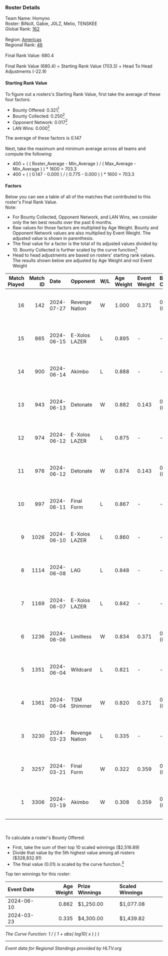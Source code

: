 ### Roster Details<br />
Team Name: Homyno<br />
Roster: BiNoX, Gabie, J0LZ, Melio, TENSKEE<br />
Global Rank: [162](../standings_global.md)<br />
<br />
Region: [Americas]( ../standings_americas.md)<br />
Regional Rank: [46]( ../standings_americas.md)<br />
<br />
Final Rank Value:  680.4<br />
<br />
Final Rank Value (680.4) = Starting Rank Value (703.3) + Head To Head Adjustments (-22.9)<br />

#### Starting Rank Value<br />
To figure out a rosters's Starting Rank Value, first take the average of these four factors:<br />
- Bounty Offered: 0.321[<sup>1</sup>](#table2)
- Bounty Collected: 0.250[<sup>2</sup>](#table1)
- Opponent Network: 0.017[<sup>2</sup>](#table1)
- LAN Wins: 0.000[<sup>2</sup>](#table1)

The average of these factors is 0.147<br />
<br />
Next, take the maximum and minimum average across all teams and compute the following:<br />
- 400 + ( ( Roster_Average - Min_Average ) / ( Max_Average - Min_Average ) ) * 1600 = 703.3
- 400 + ( ( 0.147 - 0.000 ) / ( 0.775 - 0.000 ) ) * 1600 = 703.3


#### Factors<br />
Below you can see a table of all of the matches that contributed to this roster's Final Rank Value.<br />
Note:<br />

- For Bounty Collected, Opponent Network, and LAN Wins, we consider only the ten best results over the past 6 months.
- Raw values for those factors are multiplied by Age Weight. Bounty and Opponent Network values are also multiplied by Event Weight. The adjusted value is shown in parenthesis.
- The final value for a factor is the total of its adjusted values divided by 10. Bounty Collected is further scaled by the curve function[<sup>3</sup>](#curveFunction)
- Head to head adjustments are based on rosters' starting rank values. The results shown below are adjusted by Age Weight and not Event Weight
<span id="table1"></span><br />


| Match Played | Match ID | Date       | Opponent       | W/L | Age Weight | Event Weight | Bounty Collected | Opponent Network | LAN Wins  | H2H Adj. | Roster                             |
| -: | -: | :- | :- | :- | :- | :- | :- | :- | :- | -: | :- |
|           16 |      142 | 2024-07-27 | Revenge Nation | W   | 1.000      | 0.371        | 0.007 (0.003)    | 0.061 (0.023)    | 0 (0.000) |    16.76 | BiNoX, Gabie, J0LZ, Melio, TENSKEE |
|           15 |      865 | 2024-06-15 | E-Xolos LAZER  | L   | 0.895      | -            | -                | -                | -         |    -9.85 | Gabie, J0LZ, Melio, TENSKEE, YuZ   |
|           14 |      900 | 2024-06-14 | Akimbo         | L   | 0.888      | -            | -                | -                | -         |    -9.20 | Gabie, J0LZ, Melio, TENSKEE, YuZ   |
|           13 |      943 | 2024-06-13 | Detonate       | W   | 0.882      | 0.143        | 0.000 (0.000)    | 0.072 (0.009)    | 0 (0.000) |     8.49 | Gabie, J0LZ, Melio, TENSKEE, YuZ   |
|           12 |      974 | 2024-06-12 | E-Xolos LAZER  | L   | 0.875      | -            | -                | -                | -         |   -10.18 | Gabie, J0LZ, Melio, TENSKEE, YuZ   |
|           11 |      976 | 2024-06-12 | Detonate       | W   | 0.874      | 0.143        | 0.000 (0.000)    | 0.072 (0.009)    | 0 (0.000) |     8.09 | Gabie, J0LZ, Melio, TENSKEE, YuZ   |
|           10 |      997 | 2024-06-11 | Final Form     | L   | 0.867      | -            | -                | -                | -         |   -15.15 | Gabie, J0LZ, Melio, TENSKEE, YuZ   |
|            9 |     1026 | 2024-06-10 | E-Xolos LAZER  | L   | 0.860      | -            | -                | -                | -         |   -11.34 | Gabie, J0LZ, Melio, TENSKEE, YuZ   |
|            8 |     1114 | 2024-06-08 | LAG            | L   | 0.848      | -            | -                | -                | -         |    -8.65 | Gabie, J0LZ, Melio, TENSKEE, YuZ   |
|            7 |     1169 | 2024-06-07 | E-Xolos LAZER  | L   | 0.842      | -            | -                | -                | -         |   -12.60 | Gabie, J0LZ, Melio, TENSKEE, YuZ   |
|            6 |     1236 | 2024-06-06 | Limitless      | W   | 0.834      | 0.371        | 0.001 (0.000)    | 0.170 (0.053)    | 0 (0.000) |     9.43 | Gabie, J0LZ, Melio, TENSKEE, YuZ   |
|            5 |     1351 | 2024-06-04 | Wildcard       | L   | 0.821      | -            | -                | -                | -         |    -5.16 | Gabie, J0LZ, Melio, TENSKEE, YuZ   |
|            4 |     1361 | 2024-06-04 | TSM Shimmer    | W   | 0.820      | 0.371        | 0.021 (0.006)    | 0.200 (0.061)    | 0 (0.000) |    13.14 | Gabie, J0LZ, Melio, TENSKEE, YuZ   |
|            3 |     3230 | 2024-03-23 | Revenge Nation | L   | 0.335      | -            | -                | -                | -         |    -5.46 | Gabie, J0LZ, Melio, TENSKEE, YuZ   |
|            2 |     3257 | 2024-03-21 | Final Form     | W   | 0.322      | 0.359        | 0.003 (0.000)    | 0.066 (0.008)    | 0 (0.000) |     4.36 | Gabie, J0LZ, Melio, TENSKEE, YuZ   |
|            1 |     3306 | 2024-03-19 | Akimbo         | W   | 0.308      | 0.359        | 0.003 (0.000)    | 0.076 (0.008)    | 0 (0.000) |     4.39 | Gabie, J0LZ, Melio, TENSKEE, YuZ   |

<br />
<span id="table2"></span><br />
To calculate a roster's Bounty Offered:<br />

- First, take the sum of their top 10 scaled winnings ($2,516.89)
- Divide that value by the 5th highest value among all rosters ($328,832.91)
- The final value (0.01) is scaled by the curve function.[<sup>3</sup>](#curveFunction)

Top ten winnings for this roster:<br />

| Event Date | Age Weight | Prize Winnings | Scaled Winnings |
| :- | -: | :- | :- |
| 2024-06-10 |      0.862 | $1,250.00      | $1,077.08       |
| 2024-03-23 |      0.335 | $4,300.00      | $1,439.82       |


<span id="curveFunction"></span>_The Curve Function: 1 / ( 1 + abs( log10( x ) ) )_<br />

---
_Event data for Regional Standings provided by HLTV.org_<br />
